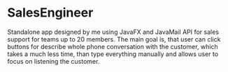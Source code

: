 # SalesEngineer
 Standalone app designed by me using JavaFX and JavaMail API for sales support for teams up to 20 members. The main goal is, that user can click buttons for describe whole phone conversation with the customer, which takes a much less time, than type everything manually and allows user to focus on listening the customer.

